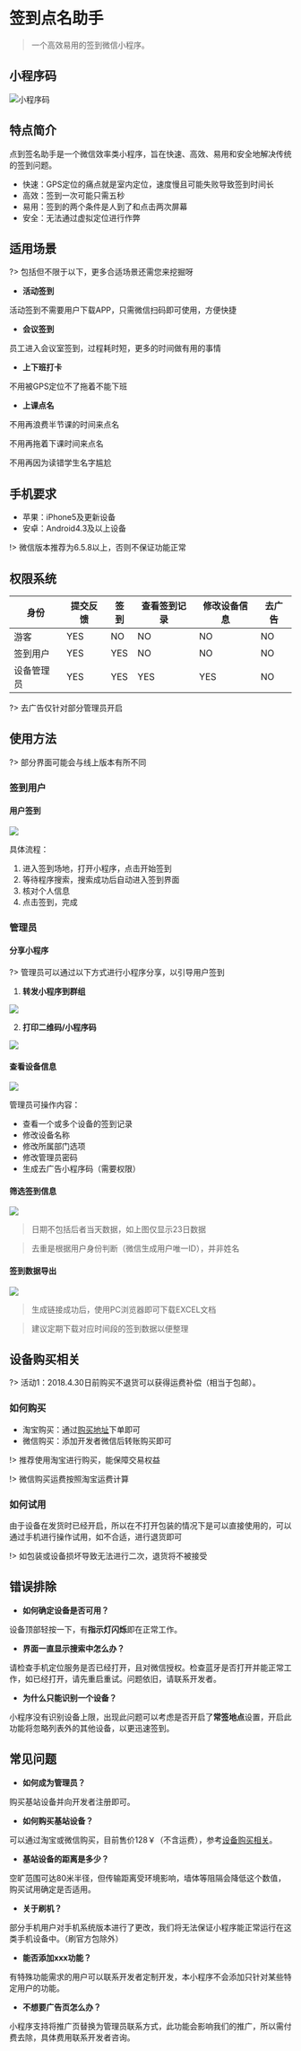# 签到点名助手

> 一个高效易用的签到微信小程序。

## 小程序码

![小程序码](https://github.com/Fndroid/beacon_docs/blob/master/imgs/mpcode.jpg?raw=true)

## 特点简介

点到签名助手是一个微信效率类小程序，旨在快速、高效、易用和安全地解决传统的签到问题。

- 快速：GPS定位的痛点就是室内定位，速度慢且可能失败导致签到时间长
- 高效：签到一次可能只需五秒
- 易用：签到的两个条件是人到了和点击两次屏幕
- 安全：无法通过虚拟定位进行作弊

## 适用场景

?> 包括但不限于以下，更多合适场景还需您来挖掘呀

- **活动签到**

 活动签到不需要用户下载APP，只需微信扫码即可使用，方便快捷

- **会议签到**

 员工进入会议室签到，过程耗时短，更多的时间做有用的事情

- **上下班打卡**

 不用被GPS定位不了拖着不能下班

- **上课点名**

 不用再浪费半节课的时间来点名

 不用再拖着下课时间来点名

 不用再因为读错学生名字尴尬

## 手机要求

- 苹果：iPhone5及更新设备
- 安卓：Android4.3及以上设备

!> 微信版本推荐为6.5.8以上，否则不保证功能正常

## 权限系统

|身份|提交反馈|签到|查看签到记录|修改设备信息|去广告|
|-|-|-|-|-|-|
|游客|YES|NO|NO|NO|NO|
|签到用户| YES|YES|NO|NO|NO|
|设备管理员|YES|YES|YES|YES|NO|

?> 去广告仅针对部分管理员开启

## 使用方法

?> 部分界面可能会与线上版本有所不同

### 签到用户

#### 用户签到

![](https://github.com/Fndroid/beacon_docs/blob/master/imgs/use.jpg?raw=true)

具体流程：
1. 进入签到场地，打开小程序，点击开始签到
2. 等待程序搜索，搜索成功后自动进入签到界面
3. 核对个人信息
4. 点击签到，完成

### 管理员

#### 分享小程序

?> 管理员可以通过以下方式进行小程序分享，以引导用户签到

1. **转发小程序到群组**

 ![](https://github.com/Fndroid/beacon_docs/blob/master/imgs/use5.jpg?raw=true)

2. **打印二维码/小程序码**

  ![](https://github.com/Fndroid/beacon_docs/blob/master/imgs/use6.jpg?raw=true)


#### 查看设备信息

![](https://github.com/Fndroid/beacon_docs/blob/master/imgs/use2.jpg?raw=true)

管理员可操作内容：
- 查看一个或多个设备的签到记录
- 修改设备名称
- 修改所属部门选项
- 修改管理员密码
- 生成去广告小程序码（需要权限）

#### 筛选签到信息

![](https://github.com/Fndroid/beacon_docs/blob/master/imgs/use3.jpg?raw=true)

> 日期不包括后者当天数据，如上图仅显示23日数据

> 去重是根据用户身份判断（微信生成用户唯一ID），并非姓名

#### 签到数据导出

![](https://github.com/Fndroid/beacon_docs/blob/master/imgs/use4.jpg?raw=true)

> 生成链接成功后，使用PC浏览器即可下载EXCEL文档

> 建议定期下载对应时间段的签到数据以便整理

## 设备购买相关

?> 活动1：2018.4.30日前购买不退货可以获得运费补偿（相当于包邮）。

### 如何购买

- 淘宝购买：通过[购买地址](https://item.taobao.com/item.htm?spm=a1z38n.10677092.0.0.e24a1debwWkPsQ&id=560533511786)下单即可
- 微信购买：添加开发者微信后转账购买即可

!> 推荐使用淘宝进行购买，能保障交易权益

!> 微信购买运费按照淘宝运费计算



### 如何试用

由于设备在发货时已经开启，所以在不打开包装的情况下是可以直接使用的，可以通过手机进行操作试用，如不合适，进行退货即可

!> 如包装或设备损坏导致无法进行二次，退货将不被接受

## 错误排除

- **如何确定设备是否可用？**

 设备顶部轻按一下，有**指示灯闪烁**即在正常工作。

- **界面一直显示搜索中怎么办？**

 请检查手机定位服务是否已经打开，且对微信授权。检查蓝牙是否打开并能正常工作，如已经打开，请先重启重试。问题依旧，请联系开发者。

- **为什么只能识别一个设备？**

 小程序没有识别设备上限，出现此问题可以考虑是否开启了**常签地点**设置，开启此功能将忽略列表外的其他设备，以更迅速签到。


## 常见问题

- **如何成为管理员？**

 购买基站设备并向开发者注册即可。
- **如何购买基站设备？**

 可以通过淘宝或微信购买，目前售价128￥（不含运费），参考[设备购买相关](#设备购买相关)。

- **基站设备的距离是多少？**

 空旷范围可达80米半径，但传输距离受环境影响，墙体等阻隔会降低这个数值，购买试用确定是否适用。

- **关于刷机？**

 部分手机用户对手机系统版本进行了更改，我们将无法保证小程序能正常运行在这类手机设备中。（刷官方包除外）
- **能否添加xxx功能？**

 有特殊功能需求的用户可以联系开发者定制开发，本小程序不会添加只针对某些特定用户的功能。
- **不想要广告页怎么办？**

 小程序支持将推广页替换为管理员联系方式，此功能会影响我们的推广，所以需付费去除，具体费用联系开发者咨询。

